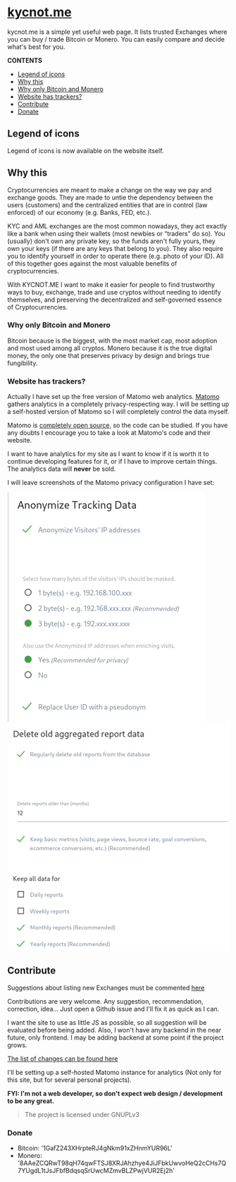 # [kycnot.me](https://kycnot.me)
kycnot.me is a simple yet useful web page. It lists trusted Exchanges where you can buy / trade Bitcoin or Monero. You can easily compare and decide what's best for you.

**CONTENTS**
* [Legend of icons](#legend-of-icons)
* [Why this](#why-this)
* [Why only Bitcoin and Monero](#why-only-bitcoin-and-monero)
* [Website has trackers?](#website-has-trackers)
* [Contribute](#contribute)
* [Donate](#donate)

## Legend of icons
Legend of icons is now available on the website itself.

## Why this
Cryptocurrencies are meant to make a change on the way we pay and exchange goods. They are made to untie the dependency between the users (customers) and the centralized entities that are in control (law enforced) of our economy (e.g. Banks, FED, etc.).

KYC and AML exchanges are the most common nowadays, they act exactly like a bank when using their wallets (most newbies or “traders” do so). You (usually) don't own any private key, so the funds aren't fully yours, they own your keys (if there are any keys that belong to you). They also require you to identify yourself in order to operate there (e.g. photo of your ID). All of this together goes against the most valuable benefits of cryptocurrencies.

With KYCNOT.ME I want to make it easier for people to find trustworthy ways to buy, exchange, trade and use cryptos without needing to identify themselves, and preserving the decentralized and self-governed essence of Cryptocurrencies.

### Why only Bitcoin and Monero
Bitcoin because is the biggest, with the most market cap, most adoption and most used among all cryptos. Monero because it is the true digital money, the only one that preserves privacy by design and brings true fungibility.

### Website has trackers?
Actually I have set up the free version of Matomo web analytics. [Matomo](https://matomo.org/) gathers analytics in a completely privacy-respecting way. I will be setting up a self-hosted version of Matomo so I will completely control the data myself.

Matomo is [completely open source](https://github.com/matomo-org/matomo), so the code can be studied. If you have any doubts I encourage you to take a look at Matomo's code and their website.

I want to have analytics for my site as I want to know if it is worth it to continue developing features for it, or if I have to improve certain things. The analytics data will **never** be sold.

I will leave screenshots of the Matomo privacy configuration I have set:

![Main config](images/github_assets/matomo_config.png)
![Deletion](images/github_assets/old_data_deletion.png)

## Contribute
Suggestions about listing new Exchanges must be commented [here](https://github.com/pluja/kycnot/issues/15)

Contributions are very welcome. Any suggestion, recommendation, correction, idea... Just open a Github issue and I'll fix it as quick as I can.

I want the site to use as little JS as possible, so all suggestion will be evaluated before being added. Also, I won't have any backend in the near future, only frontend. I may be adding backend at some point if the project grows.

[The list of changes can be found here](CHANGELOG.md)

I'll be setting up a self-hosted Matomo instance for analytics (Not only for this site, but for several personal projects).

**FYI: I'm not a web developer, so don't expect web design / development to be any great.**

> The project is licensed under GNUPLv3

### Donate
* Bitcoin: '1GafZ243XHrpteRJ4gNkm91xZHnmYUR96L'
* Monero: '8AAeZCQRwT98qH74qwFTSJ8XRJAhzhye4JiJFbkUwvoHeQ2cCHs7Q7YUgdL1tJsJFbfBdqsqSrUwcMZmvBLZPwjVUR2Ej2h'
